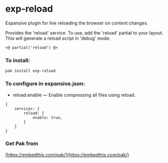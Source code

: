 exp-reload
===

Expansive plugin for live reloading the browser on content changes.

Provides the 'reload' service. To use, add the 'reload' partial to 
your layout. This will generate a reload script in 'debug' mode.

    <@ partial('reload') @>


### To install:

    pak install exp-reload

### To configure in expansive.json:

* reload.enable &mdash; Enable compressing all files using reload.

```
{
    services: {
        reload: {
            enable: true,
        }
    }
}
```

### Get Pak from

[https://embedthis.com/pak/](https://embedthis.com/pak/)
